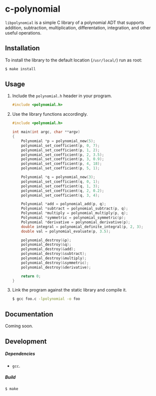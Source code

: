 # c-polynomial

`libpolynomial` is a simple C library of a polynomial ADT that supports addition, subtraction, multiplication, differentation, integration, and other useful operations.

## Installation

To install the library to the default location (`/usr/local/`) run as root:

```bash
$ make install
```

## Usage

1. Include the `polynomial.h` header in your program.

    ```c
    #include <polynomial.h>
    ```
    
2. Use the library functions accordingly.

    ```c
    #include <polynomial.h>
    
    int main(int argc, char **argv)
    {
        Polynomial *p = polynomial_new(5);
        polynomial_set_coefficient(p, 0, 7);
        polynomial_set_coefficient(p, 1, 2);
        polynomial_set_coefficient(p, 2, 3.5);
        polynomial_set_coefficient(p, 3, 0.9);
        polynomial_set_coefficient(p, 4, 18);
        polynomial_set_coefficient(p, 5, 1);
    
        Polynomial *q = polynomial_new(3);
        polynomial_set_coefficient(q, 0, 1);
        polynomial_set_coefficient(q, 1, 3);
        polynomial_set_coefficient(q, 2, 0.2);
        polynomial_set_coefficient(q, 3, 4);
    
        Polynomial *add = polynomial_add(p, q);
        Polynomial *subtract = polynomial_subtract(p, q);
        Polynomial *multiply = polynomial_multiply(p, q);
        Polynomial *symmetric = polynomial_symmetric(p);
        Polynomial *derivative = polynomial_derivative(p);
        double integral = polynomial_definite_integral(p, 2, 3);
        double val = polynomial_evaluate(p, 3.5);
    
        polynomial_destroy(&p);
        polynomial_destroy(&q);
        polynomial_destroy(&add);
        polynomial_destroy(&subtract);
        polynomial_destroy(&multiply);
        polynomial_destroy(&symmetric);
        polynomial_destroy(&derivative);
    
        return 0;
    }
    ```

3. Link the program against the static library and compile it.

    ```bash
    $ gcc foo.c -lpolynomial -o foo
    ```

## Documentation

Coming soon.

## Development

##### Dependencies

- `gcc`.

##### Build

```bash
$ make
```
